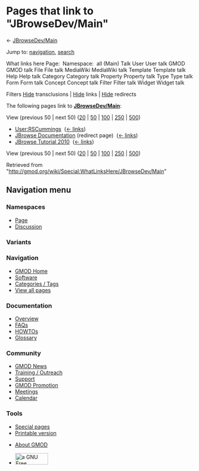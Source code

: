 <div id="mw-page-base" class="noprint">

</div>

<div id="mw-head-base" class="noprint">

</div>

<div id="content" class="mw-body" role="main">

<span id="top"></span>

<div id="mw-js-message" style="display:none;">

</div>



# <span dir="auto">Pages that link to "JBrowseDev/Main"</span>

<div id="bodyContent">

<div id="contentSub">

← <a href="/mediawiki/index.php?title=JBrowseDev/Main&amp;redirect=no"
class="mw-redirect" title="JBrowseDev/Main">JBrowseDev/Main</a>

</div>

<div id="jump-to-nav" class="mw-jump">

Jump to: [navigation](#mw-navigation), [search](#p-search)

</div>

<div id="mw-content-text">

What links here Page:  Namespace:  all (Main) Talk User User talk GMOD
GMOD talk File File talk MediaWiki MediaWiki talk Template Template talk
Help Help talk Category Category talk Property Property talk Type Type
talk Form Form talk Concept Concept talk Filter Filter talk Widget
Widget talk

Filters
[Hide](/mediawiki/index.php?title=Special:WhatLinksHere/JBrowseDev/Main&hidetrans=1 "Special:WhatLinksHere/JBrowseDev/Main")
transclusions \|
[Hide](/mediawiki/index.php?title=Special:WhatLinksHere/JBrowseDev/Main&hidelinks=1 "Special:WhatLinksHere/JBrowseDev/Main")
links \|
[Hide](/mediawiki/index.php?title=Special:WhatLinksHere/JBrowseDev/Main&hideredirs=1 "Special:WhatLinksHere/JBrowseDev/Main")
redirects

The following pages link to
**<a href="/wiki/JBrowseDev/Main" class="mw-redirect"
title="JBrowseDev/Main">JBrowseDev/Main</a>**:

View (previous 50 \| next 50)
([20](/mediawiki/index.php?title=Special:WhatLinksHere/JBrowseDev/Main&limit=20 "Special:WhatLinksHere/JBrowseDev/Main")
\|
[50](/mediawiki/index.php?title=Special:WhatLinksHere/JBrowseDev/Main&limit=50 "Special:WhatLinksHere/JBrowseDev/Main")
\|
[100](/mediawiki/index.php?title=Special:WhatLinksHere/JBrowseDev/Main&limit=100 "Special:WhatLinksHere/JBrowseDev/Main")
\|
[250](/mediawiki/index.php?title=Special:WhatLinksHere/JBrowseDev/Main&limit=250 "Special:WhatLinksHere/JBrowseDev/Main")
\|
[500](/mediawiki/index.php?title=Special:WhatLinksHere/JBrowseDev/Main&limit=500 "Special:WhatLinksHere/JBrowseDev/Main"))

- [User:RSCummings](/wiki/User:RSCummings "User:RSCummings") ‎
  <span class="mw-whatlinkshere-tools">([←
  links](/mediawiki/index.php?title=Special:WhatLinksHere&target=User%3ARSCummings "Special:WhatLinksHere"))</span>
- [JBrowse
  Documentation](/mediawiki/index.php?title=JBrowse_Documentation&redirect=no "JBrowse Documentation")
  (redirect page) ‎ <span class="mw-whatlinkshere-tools">([←
  links](/mediawiki/index.php?title=Special:WhatLinksHere&target=JBrowse+Documentation "Special:WhatLinksHere"))</span>
- [JBrowse Tutorial
  2010](/wiki/JBrowse_Tutorial_2010 "JBrowse Tutorial 2010") ‎
  <span class="mw-whatlinkshere-tools">([←
  links](/mediawiki/index.php?title=Special:WhatLinksHere&target=JBrowse+Tutorial+2010 "Special:WhatLinksHere"))</span>

View (previous 50 \| next 50)
([20](/mediawiki/index.php?title=Special:WhatLinksHere/JBrowseDev/Main&limit=20 "Special:WhatLinksHere/JBrowseDev/Main")
\|
[50](/mediawiki/index.php?title=Special:WhatLinksHere/JBrowseDev/Main&limit=50 "Special:WhatLinksHere/JBrowseDev/Main")
\|
[100](/mediawiki/index.php?title=Special:WhatLinksHere/JBrowseDev/Main&limit=100 "Special:WhatLinksHere/JBrowseDev/Main")
\|
[250](/mediawiki/index.php?title=Special:WhatLinksHere/JBrowseDev/Main&limit=250 "Special:WhatLinksHere/JBrowseDev/Main")
\|
[500](/mediawiki/index.php?title=Special:WhatLinksHere/JBrowseDev/Main&limit=500 "Special:WhatLinksHere/JBrowseDev/Main"))

</div>

<div class="printfooter">

Retrieved from
"<http://gmod.org/wiki/Special:WhatLinksHere/JBrowseDev/Main>"

</div>

<div id="catlinks" class="catlinks catlinks-allhidden">

</div>

<div class="visualClear">

</div>

</div>

</div>

<div id="mw-navigation">

## Navigation menu

<div id="mw-head">



<div id="left-navigation">

<div id="p-namespaces" class="vectorTabs" role="navigation"
aria-labelledby="p-namespaces-label">

### Namespaces

- <span id="ca-nstab-main"><a href="/wiki/JBrowseDev/Main" accesskey="c"
  title="View the content page [c]">Page</a></span>
- <span id="ca-talk"><a href="/wiki/Talk:JBrowseDev/Main" accesskey="t"
  title="Discussion about the content page [t]">Discussion</a></span>

</div>

<div id="p-variants" class="vectorMenu emptyPortlet" role="navigation"
aria-labelledby="p-variants-label">

### 

### Variants[](#)

<div class="menu">

</div>

</div>

</div>

<div id="right-navigation">





</div>



</div>

</div>

</div>

<div id="mw-panel">

<div id="p-logo" role="banner">

<a href="/wiki/Main_Page"
style="background-image: url(http://gmod.org/images/GMOD-cogs.png);"
title="Visit the main page"></a>

</div>

<div id="p-Navigation" class="portal" role="navigation"
aria-labelledby="p-Navigation-label">

### Navigation

<div class="body">

- <span id="n-GMOD-Home">[GMOD Home](/wiki/Main_Page)</span>
- <span id="n-Software">[Software](/wiki/GMOD_Components)</span>
- <span id="n-Categories-.2F-Tags">[Categories /
  Tags](/wiki/Categories)</span>
- <span id="n-View-all-pages">[View all
  pages](/wiki/Special:AllPages)</span>

</div>

</div>

<div id="p-Documentation" class="portal" role="navigation"
aria-labelledby="p-Documentation-label">

### Documentation

<div class="body">

- <span id="n-Overview">[Overview](/wiki/Overview)</span>
- <span id="n-FAQs">[FAQs](/wiki/Category:FAQ)</span>
- <span id="n-HOWTOs">[HOWTOs](/wiki/Category:HOWTO)</span>
- <span id="n-Glossary">[Glossary](/wiki/Glossary)</span>

</div>

</div>

<div id="p-Community" class="portal" role="navigation"
aria-labelledby="p-Community-label">

### Community

<div class="body">

- <span id="n-GMOD-News">[GMOD News](/wiki/GMOD_News)</span>
- <span id="n-Training-.2F-Outreach">[Training /
  Outreach](/wiki/Training_and_Outreach)</span>
- <span id="n-Support">[Support](/wiki/Support)</span>
- <span id="n-GMOD-Promotion">[GMOD
  Promotion](/wiki/GMOD_Promotion)</span>
- <span id="n-Meetings">[Meetings](/wiki/Meetings)</span>
- <span id="n-Calendar">[Calendar](/wiki/Calendar)</span>

</div>

</div>

<div id="p-tb" class="portal" role="navigation"
aria-labelledby="p-tb-label">

### Tools

<div class="body">

- <span id="t-specialpages"><a href="/wiki/Special:SpecialPages" accesskey="q"
  title="A list of all special pages [q]">Special pages</a></span>
- <span id="t-print"><a
  href="/mediawiki/index.php?title=Special:WhatLinksHere/JBrowseDev/Main&amp;printable=yes"
  rel="alternate" accesskey="p"
  title="Printable version of this page [p]">Printable version</a></span>

</div>

</div>

</div>

</div>

<div id="footer" role="contentinfo">

- <span id="footer-places-about">[About
  GMOD](/wiki/GMOD:About "GMOD:About")</span>

<!-- -->

- <span id="footer-copyrightico">[<img src="http://www.gnu.org/graphics/gfdl-logo-small.png" width="88"
  height="31" alt="a GNU Free Documentation License" />](http://www.gnu.org/licenses/fdl-1.3.html)</span>


<div style="clear:both">

</div>

</div>
